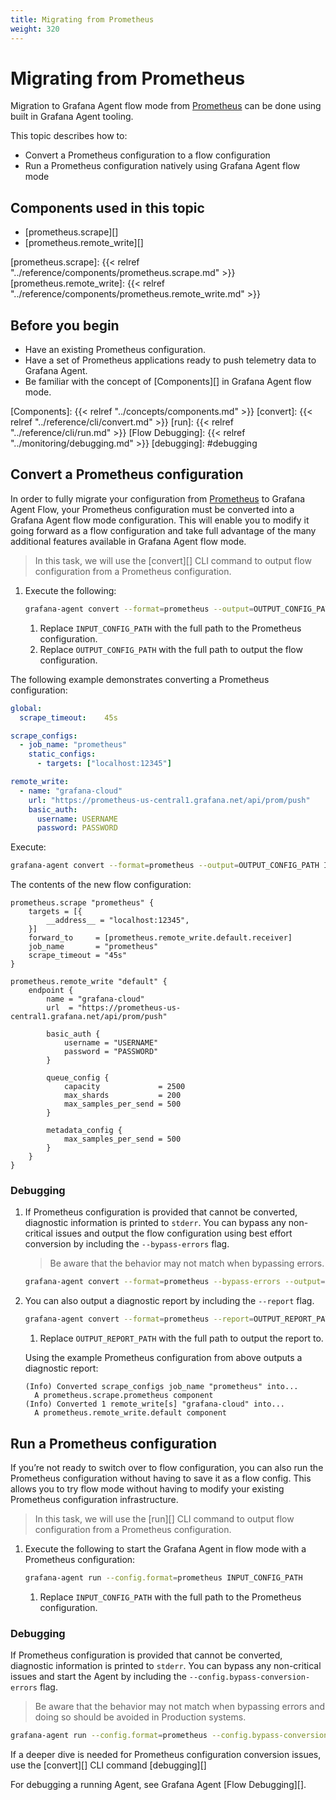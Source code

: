 ```yaml
---
title: Migrating from Prometheus
weight: 320
---
```


# Migrating from Prometheus

Migration to Grafana Agent flow mode from [Prometheus][] can be done using
built in Grafana Agent tooling.

This topic describes how to:

* Convert a Prometheus configuration to a flow configuration
* Run a Prometheus configuration natively using Grafana Agent flow mode

[Prometheus]: https://prometheus.io/docs/prometheus/latest/configuration/configuration/

## Components used in this topic

* [prometheus.scrape][]
* [prometheus.remote_write][]

[prometheus.scrape]: {{< relref "../reference/components/prometheus.scrape.md" >}}
[prometheus.remote_write]: {{< relref "../reference/components/prometheus.remote_write.md" >}}

## Before you begin

* Have an existing Prometheus configuration.
* Have a set of Prometheus applications ready to push telemetry data to
  Grafana Agent.
* Be familiar with the concept of [Components][] in Grafana Agent flow mode.

[Components]: {{< relref "../concepts/components.md" >}}
[convert]: {{< relref "../reference/cli/convert.md" >}}
[run]: {{< relref "../reference/cli/run.md" >}}
[Flow Debugging]: {{< relref "../monitoring/debugging.md" >}}
[debugging]: #debugging

## Convert a Prometheus configuration

In order to fully migrate your configuration from [Prometheus] to Grafana Agent
Flow, your Prometheus configuration must be converted into a Grafana Agent flow
mode configuration. This will enable you to modify it going forward as a flow
configuration and take full advantage of the many additional features available
in Grafana Agent flow mode.

> In this task, we will use the [convert][] CLI command to output flow
> configuration from a Prometheus configuration.

1. Execute the following:

    ```bash
    grafana-agent convert --format=prometheus --output=OUTPUT_CONFIG_PATH INPUT_CONFIG_PATH
    ```
  
    1. Replace `INPUT_CONFIG_PATH` with the full path to the Prometheus configuration.
    2. Replace `OUTPUT_CONFIG_PATH` with the full path to output the flow configuration.

The following example demonstrates converting a Prometheus configuration:

```yaml
global:
  scrape_timeout:    45s

scrape_configs:
  - job_name: "prometheus"
    static_configs:
      - targets: ["localhost:12345"]

remote_write:
  - name: "grafana-cloud"
    url: "https://prometheus-us-central1.grafana.net/api/prom/push"
    basic_auth:
      username: USERNAME
      password: PASSWORD
```

Execute:

```bash
grafana-agent convert --format=prometheus --output=OUTPUT_CONFIG_PATH INPUT_CONFIG_PATH
```

The contents of the new flow configuration:

```river
prometheus.scrape "prometheus" {
	targets = [{
		__address__ = "localhost:12345",
	}]
	forward_to     = [prometheus.remote_write.default.receiver]
	job_name       = "prometheus"
	scrape_timeout = "45s"
}

prometheus.remote_write "default" {
	endpoint {
		name = "grafana-cloud"
		url  = "https://prometheus-us-central1.grafana.net/api/prom/push"

		basic_auth {
			username = "USERNAME"
			password = "PASSWORD"
		}

		queue_config {
			capacity             = 2500
			max_shards           = 200
			max_samples_per_send = 500
		}

		metadata_config {
			max_samples_per_send = 500
		}
	}
}
```

### Debugging

1. If Prometheus configuration is provided that cannot be converted,
   diagnostic information is printed to `stderr`. You can bypass
   any non-critical issues and output the flow configuration using best
   effort conversion by including the `--bypass-errors` flag.
   
    > Be aware that the behavior may not match when bypassing errors.

    ```bash
    grafana-agent convert --format=prometheus --bypass-errors --output=OUTPUT_CONFIG_PATH INPUT_CONFIG_PATH
    ```

2. You can also output a diagnostic report by including the `--report` flag.

    ```bash
    grafana-agent convert --format=prometheus --report=OUTPUT_REPORT_PATH --output=OUTPUT_CONFIG_PATH INPUT_CONFIG_PATH
    ```

    1. Replace `OUTPUT_REPORT_PATH` with the full path to output the report to.

    Using the example Prometheus configuration from above outputs a diagnostic
    report:

    ```
    (Info) Converted scrape_configs job_name "prometheus" into...
      A prometheus.scrape.prometheus component
    (Info) Converted 1 remote_write[s] "grafana-cloud" into...
      A prometheus.remote_write.default component
    ```

## Run a Prometheus configuration

If you’re not ready to switch over to flow configuration, you can also run
the Prometheus configuration without having to save it as a flow config.
This allows you to try flow mode without having to modify your existing
Prometheus configuration infrastructure.

> In this task, we will use the [run][] CLI command to output flow
> configuration from a Prometheus configuration.

1. Execute the following to start the Grafana Agent in flow mode with a
Prometheus configuration:

    ```bash
    grafana-agent run --config.format=prometheus INPUT_CONFIG_PATH
    ```

    1. Replace `INPUT_CONFIG_PATH` with the full path to the Prometheus configuration.

### Debugging

If Prometheus configuration is provided that cannot be converted,
diagnostic information is printed to `stderr`. You can bypass
any non-critical issues and start the Agent by including the
`--config.bypass-conversion-errors` flag.

> Be aware that the behavior may not match when bypassing errors
> and doing so should be avoided in Production systems.

```bash
grafana-agent run --config.format=prometheus --config.bypass-conversion-errors INPUT_CONFIG_PATH
```

If a deeper dive is needed for Prometheus configuration conversion issues,
use the [convert][] CLI command [debugging][]

For debugging a running Agent, see Grafana Agent [Flow Debugging][].
